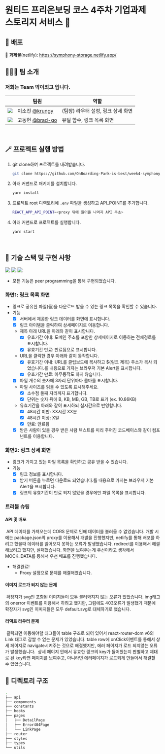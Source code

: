 <h1>원티드 프리온보딩 코스 4주차 기업과제<br />
스토리지 서비스 📂</h1>

## 🚀 배포

🔗 **과제물**(netlify): https://symphony-storage.netlify.app/
<br />

## 🧑‍🤝‍🧑 팀 소개

### 저희는 Team **박이최고** 입니다.

| | 팀원 | 역할 | 
|------------------------------------------------------------ |----------------------------------------------------- |--------------------- | 
| ![](https://avatars.githubusercontent.com/u/71081893?s=25) | 이소진 [@krungy](https://github.com/krungy) | (팀장) 라우터 설정, 링크 상세 화면 | 
| ![](https://avatars.githubusercontent.com/u/68905615?s=25) | 고동현 [@brad-go](https://github.com/brad-go) | 유틸 함수, 링크 목록 화면 |

<br>

## 🪄 프로젝트 실행 방법

1. git clone하여 프로젝트를 내려받습니다.
   ```bash
   git clone https://github.com/OnBoarding-Park-is-best/week4-symphony-storage
   ```
2. 아래 커맨드로 패키지를 설치합니다.
   ```bash
   yarn install
   ```
3. 프로젝트 root 디렉토리에 `.env` 파일을 생성하고 API_POINT를 추가합니다.
    ```bash
    REACT_APP_API_POINT=<proxy 뒤에 들어올 나머지 API 주소>
    ```
4. 아래 커맨드로 프로젝트를 실행합니다.
   ```bash
   yarn start
   ```

<br>

## 🧰 기술 스택 및 구현 사항

![](https://img.shields.io/badge/TypeScript-3178C6?style=for-the-badge&logo=TypeScript&logoColor=white) ![](https://img.shields.io/badge/React-20232A?style=for-the-badge&logo=react&logoColor=61DAFB) ![](https://img.shields.io/badge/styled--components-DB7093?style=for-the-badge&logo=styled-components&logoColor=white)

- 모든 기능은 peer programming을 통해 구현되었습니다. 

### 화면1: 링크 목록 화면

- 링크로 공유한 파일(들)을 다운로드 받을 수 있는 링크 목록을 확인할 수 있습니다.
- 기능
    - [x] 서버에서 제공한 링크 데이터를 화면에 표시합니다.
    - [x] 링크 아이템을 클릭하여 상세페이지로 이동합니다.
    - 제목 아래 URL을 아래와 같이 표시합니다.
        - [x] 유효기간 이내: 도메인 주소를 포함한 상세페이지로 이동하는 전체경로를 표시합니다.
        - [x] 유효기간 만료: 만료됨으로 표시합니다.
    - URL을 클릭한 경우 아래와 같이 동작합니다.
        - [x] 유효기간 이내: URL를 클립보드에 복사하고 ${링크 제목} 주소가 복사 되었습니다.를 내용으로 가지는 브라우저 기본 Alert을 표시합니다.
        - [x] 유효기간 만료: 아무동작도 하지 않습니다.
    - [x] 파일 개수의 숫자에 3자리 단위마다 콤마를 표시합니다.
    - 파일 사이즈를 읽을 수 있도록 표시해주세요.
        - [x] 소수점 둘째 자리까지 표기합니다.
        - [x] 단위는 숫자 뒤에 B, KB, MB, GB, TB로 표기 (ex. 10.86KB)
    - 유효기간을 아래와 같이 표시하되 실시간으로 반영합니다.
        - [x] 48시간 미만: XX시간 XX분
        - [x] 48시간 이상: X일
        - [x] 만료: 만료됨
    - [x] 받은 사람이 있을 경우 받은 사람 텍스트를 미리 주어진 코드베이스와 같이 <Avatar />컴포넌트를 이용합니다.

### 화면2: 링크 상세 화면

- 링크가 가지고 있는 파일 목록을 확인하고 공유 받을 수 있습니다.
- 기능
    - [x] 링크 정보를 표시합니다.
    - [x] 받기 버튼을 누르면 다운로드 되었습니다.를 내용으로 가지는 브라우저 기본 Alert을 표시합니다.
    - [x] 링크의 유효기간이 만료 되지 않았을 경우에만 파일 목록을 표시합니다.

### 트러블 슈팅

#### API 및 배포

&nbsp;API 데이터를 가져오는데 CORS 문제로 인해 데이터를 불러올 수 없었습니다. 개발 시에는 package.json의 proxy를 이용해서 개발을 진행했지만, netlify를 통해 배포를 하려고 했을때 데이터를 읽어오지 못하는 오류가 발생했습니다. redirect를 이용해서 해결해보려고 했지만, 실패했습니다. 화면을 보여주는게 우선이라고 생각해서 MOCK_DATA를 통해서 우선 배포를 진행했습니다.
- 해결완료!
  - Proxy 설정으로 문제를 해결해였습니다.

#### 이미지 로드가 되지 않는 문제

&nbsp;확장자가 svg인 포함된 이미지들이 모두 불러와지지 않는 오류가 있었습니다. img태그의 onerror 이벤트를 이용해서 하려고 했지만, 그럼에도 403오류가 발생했기 때문에 확장자가 svg인 이미지들은 모두 default.svg로 대체하기로 했습니다. 

#### 리액트 라우터 문제

&nbsp;클릭되면 이동해야할 태그들이 table 구조로 되어 있어서 react-router-dom v6의 Link 태그로 감쌀 수 없는 문제가 있었습니다. table row에 onClick이벤트를 통해서 상세 페이지로 navigate시켜주는 것으로 해결했지만, 에러 페이지가 로드 되지않는 오류가 발생했습니다. 
&nbsp;상세 페이지 안에서 유효한 링크의 key가 들어왔는지 판별하고 제대로 된 key라면 페이지를 보여주고, 아니라면 에러페이지가 로드되게 만들어서 해결할 수 있었습니다. 


## 📂 디렉토리 구조
```bash
.
├── api
├── components
├── constants
├── hooks
├── pages
│   ├── DetailPage
│   ├── Error404Page
│   └── LinkPage
├── router
├── styles
├── types
└── utils
```
